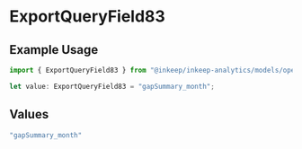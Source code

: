 # ExportQueryField83

## Example Usage

```typescript
import { ExportQueryField83 } from "@inkeep/inkeep-analytics/models/operations";

let value: ExportQueryField83 = "gapSummary_month";
```

## Values

```typescript
"gapSummary_month"
```